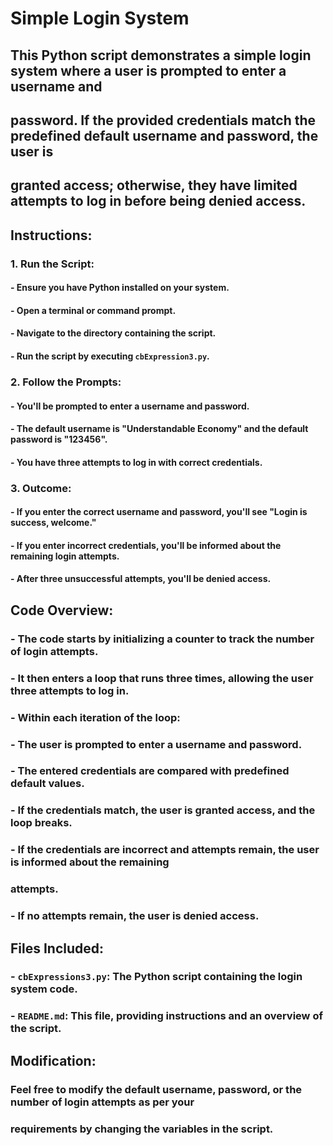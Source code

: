 # Simple Login System 

## This Python script demonstrates a simple login system where a user is prompted to enter a username and 

## password. If the provided credentials match the predefined default username and password, the user is 
## granted access; otherwise, they have limited attempts to log in before being denied access.

## Instructions:

### 1. **Run the Script:**

#### - Ensure you have Python installed on your system.

#### - Open a terminal or command prompt.

#### - Navigate to the directory containing the script.

#### - Run the script by executing `cbExpression3.py`.

### 2. **Follow the Prompts:**

#### - You'll be prompted to enter a username and password.

#### - The default username is "Understandable Economy" and the default password is "123456".

#### - You have three attempts to log in with correct credentials.

### 3. **Outcome:**

#### - If you enter the correct username and password, you'll see "Login is success, welcome."

#### - If you enter incorrect credentials, you'll be informed about the remaining login attempts.

#### - After three unsuccessful attempts, you'll be denied access.

## Code Overview:

### - The code starts by initializing a counter to track the number of login attempts.

### - It then enters a loop that runs three times, allowing the user three attempts to log in.

### - Within each iteration of the loop:

### - The user is prompted to enter a username and password.

### - The entered credentials are compared with predefined default values.

### - If the credentials match, the user is granted access, and the loop breaks.

### - If the credentials are incorrect and attempts remain, the user is informed about the remaining 

### attempts.

### - If no attempts remain, the user is denied access.

## Files Included:

### - `cbExpressions3.py`: The Python script containing the login system code.

### - `README.md`: This file, providing instructions and an overview of the script.

## Modification:

### Feel free to modify the default username, password, or the number of login attempts as per your 

### requirements by changing the variables in the script.




